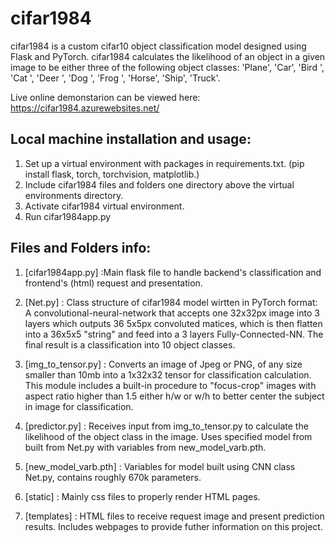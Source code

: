 # cifar1984
cifar1984 is a custom cifar10 object classification model designed using Flask and PyTorch. cifar1984 calculates the likelihood of an object in a given image to be either three of the following object classes: 'Plane', 'Car', 
'Bird ', 'Cat ', 'Deer ', 'Dog ', 'Frog ', 'Horse', 'Ship', 'Truck'.

Live online demonstarion can be viewed here: https://cifar1984.azurewebsites.net/

## Local machine installation and usage:
1. Set up a virtual environment with packages in requirements.txt. (pip install flask, torch, torchvision, matplotlib.)
2. Include cifar1984 files and folders one directory above the virtual environments directory.
3. Activate cifar1984 virtual environment.
4. Run cifar1984app.py

## Files and Folders info:

1. [cifar1984app.py] :Main flask file to handle backend's classification and frontend's (html) request and presentation.

2. [Net.py] : Class structure of cifar1984 model wirtten in PyTorch format: A convolutional-neural-network that accepts one 32x32px image into 3 layers which outputs 36 5x5px
convoluted matices, which is then flatten into a 36x5x5 "string" and feed into a 3 layers Fully-Connected-NN. The final result is a classification into 10 object classes.

3. [img_to_tensor.py] : Converts an image of Jpeg or PNG, of any size smaller than 10mb into a 1x32x32 tensor for classification calculation.
This module includes a built-in procedure to "focus-crop" images with aspect ratio higher than 1.5 either h/w or w/h to better center the
subject in image for classification.

6. [predictor.py] : Receives input from img_to_tensor.py to calculate the likelihood of the object class in the image. Uses specified model from built from Net.py with
variables from new_model_varb.pth.

7. [new_model_varb.pth] : Variables for model built using CNN class Net.py, contains roughly 670k parameters.

8. [static] : Mainly css files to properly render HTML pages.

9. [templates] : HTML files to receive request image and present prediction results. Includes webpages to provide futher information on this project.
